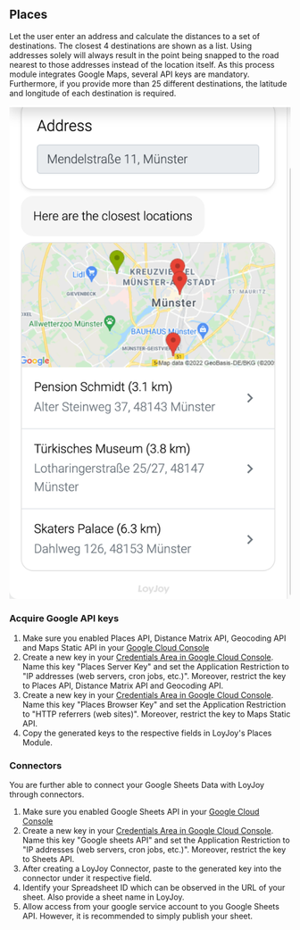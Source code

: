 ## Places

Let the user enter an address and calculate the distances to a set of destinations. The closest 4 destinations are shown as a list. Using addresses solely will always result in the point being snapped to the road nearest to those addresses instead of the location itself. As this process module integrates Google Maps, several API keys are mandatory. Furthermore, if you provide more than 25 different destinations, the latitude and longitude of each destination is required.

![places](places.png)

### Acquire Google API keys
1. Make sure you enabled Places API, Distance Matrix API, Geocoding API and Maps Static API in your [Google Cloud Console](https://console.cloud.google.com/google/maps-apis/api-list)
2. Create a new key in your [Credentials Area in Google Cloud Console](https://console.cloud.google.com/apis/credentials). Name this key "Places Server Key" and set the Application Restriction to "IP addresses (web servers, cron jobs, etc.)". Moreover, restrict the key to Places API, Distance Matrix API and Geocoding API.
3. Create a new key in your [Credentials Area in Google Cloud Console](https://console.cloud.google.com/apis/credentials). Name this key "Places Browser Key" and set the Application Restriction to "HTTP referrers (web sites)". Moreover, restrict the key to Maps Static API.
4. Copy the generated keys to the respective fields in LoyJoy's Places Module.

### Connectors
You are further able to connect your Google Sheets Data with LoyJoy through connectors. 

1. Make sure you enabled Google Sheets API in your [Google Cloud Console](https://console.cloud.google.com/apis/dashboard)
2. Create a new key in your [Credentials Area in Google Cloud Console](https://console.cloud.google.com/apis/credentials). Name this key "Google sheets API" and set the Application Restriction to "IP addresses (web servers, cron jobs, etc.)". Moreover, restrict the key to Sheets API.
3. After creating a LoyJoy Connector, paste to the generated key into the connector under it respective field.
4. Identify your Spreadsheet ID which can be observed in the URL of your sheet. Also provide a sheet name in LoyJoy.
5. Allow access from your google service account to you Google Sheets API. However, it is recommended to simply publish your sheet.
